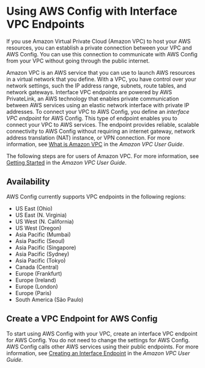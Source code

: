 # Using AWS Config with Interface VPC Endpoints<a name="config-VPC-endpoints"></a>

If you use Amazon Virtual Private Cloud \(Amazon VPC\) to host your AWS resources, you can establish a private connection between your VPC and AWS Config\. You can use this connection to communicate with AWS Config from your VPC without going through the public internet\.

Amazon VPC is an AWS service that you can use to launch AWS resources in a virtual network that you define\. With a VPC, you have control over your network settings, such the IP address range, subnets, route tables, and network gateways\. Interface VPC endpoints are powered by AWS PrivateLink, an AWS technology that enables private communication between AWS services using an elastic network interface with private IP addresses\. To connect your VPC to AWS Config, you define an *interface VPC endpoint* for AWS Config\. This type of endpoint enables you to connect your VPC to AWS services\. The endpoint provides reliable, scalable connectivity to AWS Config without requiring an internet gateway, network address translation \(NAT\) instance, or VPN connection\. For more information, see [What is Amazon VPC](https://docs.aws.amazon.com/vpc/latest/userguide/) in the *Amazon VPC User Guide*\.

The following steps are for users of Amazon VPC\. For more information, see [Getting Started](https://docs.aws.amazon.com/vpc/latest/userguide/GetStarted.html) in the *Amazon VPC User Guide*\.

## Availability<a name="config-interface-VPC-availability"></a>

AWS Config currently supports VPC endpoints in the following regions:
+ US East \(Ohio\)
+ US East \(N\. Virginia\)
+ US West \(N\. California\)
+ US West \(Oregon\)
+ Asia Pacific \(Mumbai\)
+ Asia Pacific \(Seoul\)
+ Asia Pacific \(Singapore\)
+ Asia Pacific \(Sydney\)
+ Asia Pacific \(Tokyo\)
+ Canada \(Central\)
+ Europe \(Frankfurt\)
+ Europe \(Ireland\)
+ Europe \(London\)
+ Europe \(Paris\)
+ South America \(São Paulo\)

## Create a VPC Endpoint for AWS Config<a name="create-VPC-endpoint-for-Config"></a>

To start using AWS Config with your VPC, create an interface VPC endpoint for AWS Config\. You do not need to change the settings for AWS Config\. AWS Config calls other AWS services using their public endpoints\. For more information, see [Creating an Interface Endpoint](https://docs.aws.amazon.com/vpc/latest/userguide/vpce-interface.html#create-interface-endpoint.html) in the *Amazon VPC User Guide*\.